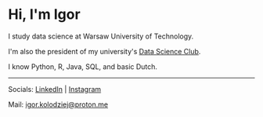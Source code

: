 # Hi, I'm Igor

I study data science at Warsaw University of Technology.

I'm also the president of my university's [Data Science Club](https://www.facebook.com/kolonaukowedatascience).

I know Python, R, Java, SQL, and basic Dutch.

---
Socials: [LinkedIn](https://www.linkedin.com/in/igorkolodziej/) | [Instagram](https://www.instagram.com/igor_kolodziej_/)

Mail: igor.kolodziej@proton.me
